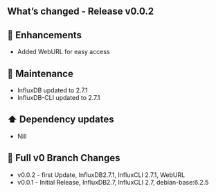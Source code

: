 ## What’s changed - Release v0.0.2

## 🚀 Enhancements

- Added WebURL for easy access

## 🧰 Maintenance

- InfluxDB updated to 2.7.1
- InfluxDB-CLI updated to 2.7.1

## ⬆️ Dependency updates

- Nill

## 📖 Full v0 Branch Changes

- v0.0.2 - first Update, InfluxDB2.7.1, InfluxCLI 2.7.1, WebURL
- v0.0.1 - Initial Release, InfluxDB2.7, InfluxCLI 2.7, debian-base:6.2.5
